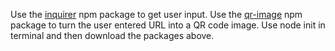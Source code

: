 Use the [inquirer](https://www.npmjs.com/package/inquirer) npm package to get user input.
Use the [qr-image](https://www.npmjs.com/package/qr-image) npm package to turn the user entered URL into a QR code image.
Use node init in terminal and then download the packages above.
